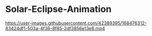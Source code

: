 # Solar-Eclipse-Animation


https://user-images.githubusercontent.com/42389395/168476312-83424df1-503a-4f36-8f85-2df3856e13e8.mp4

